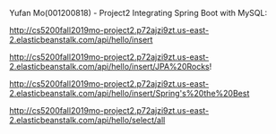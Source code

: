 Yufan Mo(001200818) - Project2
Integrating Spring Boot with MySQL:

http://cs5200fall2019mo-project2.p72ajzi9zt.us-east-2.elasticbeanstalk.com/api/hello/insert

http://cs5200fall2019mo-project2.p72ajzi9zt.us-east-2.elasticbeanstalk.com/api/hello/insert/JPA%20Rocks!

http://cs5200fall2019mo-project2.p72ajzi9zt.us-east-2.elasticbeanstalk.com/api/hello/insert/Spring's%20the%20Best

http://cs5200fall2019mo-project2.p72ajzi9zt.us-east-2.elasticbeanstalk.com/api/hello/select/all
